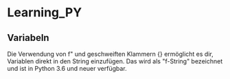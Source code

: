 # Learning_PY

## Variabeln

Die Verwendung von f" und geschweiften Klammern {} ermöglicht es dir, Variablen direkt in den String einzufügen. Das wird als "f-String" bezeichnet und ist in Python 3.6 und neuer verfügbar.